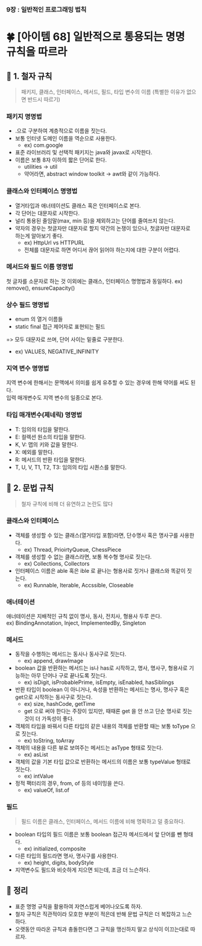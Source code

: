 ### 9장 : 일반적인 프로그래밍 법칙
# 🍀 [아이템 68] 일반적으로 통용되는 명명 규칙을 따르라

## 📒 1. 철자 규칙
> 패키지, 클래스, 인터페이스, 메서드, 필드, 타입 변수의 이름
(특별한 이유가 없으면 반드시 따르기)

### 패키지 명명법
- .으로 구분하여 계층적으로 이름을 짓는다.
- 보통 인터넷 도메인 이름을 역순으로 사용한다.
    - ex) com.google
- 표준 라이브러리 및 선택적 패키지는 java와 javax로 시작한다.
- 이름은 보통 8자 이하의 짧은 단어로 한다.
    - utilities -> util
    - 약어라면, abstract window toolkit -> awt와 같이 가능하다.
### 클래스와 인터페이스 명명법
- 열거타입과 애너테이션도 클래스 혹은 인터페이스로 본다.
- 각 단어는 대문자로 시작한다.
- 널리 통용된 줄임말(max, min 등)을 제외하고는 단어를 줄여쓰지 않는다.
- 약자의 경우는 첫글자만 대문자로 할지 약간의 논쟁이 있으나, 첫글자만 대문자로 하는게 알아보기 좋다.
    - ex) HttpUrl vs HTTPURL
    - 전체를 대문자로 하면 어디서 끊어 읽어야 하는지에 대한 구분이 어렵다.
### 메서드와 필드 이름 명명법
첫 글자를 소문자로 하는 것 이외에는 클래스, 인터페이스 명명법과 동일하다.
ex) remove(), ensureCapacity()
### 상수 필드 명명법
- enum 의 열거 이름들
- static final 접근 제어자로 표현되는 필드

=> 모두 대문자로 쓰며, 단어 사이는 밑줄로 구분한다.
- ex) VALUES, NEGATIVE_INFINITY
### 지역 변수 명명법
지역 변수에 한해서는 문맥에서 의미를 쉽게 유추할 수 있는 경우에 한해 약어를 써도 된다. <br>
입력 매개변수도 지역 변수의 일종으로 본다.
### 타입 매개변수(제네릭) 명명법
- T: 임의의 타입을 말한다.<br>
- E: 컬렉션 원소의 타입을 말한다.<br>
- K, V: 맵의 키와 값을 말한다.<br>
- X: 예외를 말한다.<br>
- R: 메서드의 반환 타입을 말한다.<br>
- T, U, V, T1, T2, T3: 임의의 타입 시퀀스를 말한다.


## 📒 2. 문법 규칙
> 철자 규칙에 비해 더 유연하고 논란도 많다

### 클래스와 인터페이스
- 객체를 생성할 수 있는 클래스(열거타입 포함)라면, 단수명사 혹은 명사구를 사용한다.
    - ex) Thread, PrioirtyQueue, ChessPiece
- 객체를 생성할 수 없는 클래스라면, 보통 복수형 명사로 짓는다.
    - ex) Collections, Collectors
- 인터페이스 이름은 able 혹은 ible 로 끝나는 형용사로 짓거나 클래스와 똑같이 짓는다.
    - ex) Runnable, Iterable, Accssible, Closeable
### 애너테이션
애너테이션은 지배적인 규칙 없이 명사, 동사, 전치사, 형용사 두루 쓴다. <br>
ex) BindingAnnotation, Inject, ImplementedBy, Singleton
### 메서드
- 동작을 수행하는 메서드는 동사나 동사구로 짓는다.
    - ex) append, drawImage
- boolean 값을 반환하는 메서드는 is나 has로 시작하고, 명사, 명사구, 형용사로 기능하는 아무 단어나 구로 끝나도록 짓는다.
    - ex) isDigit, isProbablePrime, isEmpty, isEnabled, hasSiblings
- 반환 타입이 boolean 이 아니거나, 속성을 반환하는 메서드는 명사, 명사구 혹은 get으로 시작하는 동사구로 짓는다.
    - ex) size, hashCode, getTime
    - get 으로 써야 한다는 주장이 있지만, 때때론 get 을 안 쓰고 단순 명사로 짓는 것이 더 가독성이 좋다.
- 객체의 타입을 바꿔서 다른 타입의 같은 내용의 객체를 반환할 때는 보통 toType 으로 짓는다.
    - ex) toString, toArray
- 객체의 내용을 다른 뷰로 보여주는 메서드는 asType 형태로 짓는다.
    - ex) asList
- 객체의 값을 기본 타입 값으로 반환하는 메서드의 이름은 보통 typeValue 형태로 짓는다.
    - ex) intValue
- 정적 팩터리의 경우, from, of 등의 네이밍을 쓴다.
    - ex) valueOf, list.of
### 필드
> 필드 이름은 클래스, 인터페이스, 메서드 이름에 비해 명확하고 덜 중요하다.
- boolean 타입의 필드 이름은 보통 boolean 접근자 메서드에서 앞 단어를 뺀 형태다.
    - ex) initialized, composite
- 다른 타입의 필드라면 명사, 명사구를 사용한다.
    - ex) height, digits, bodyStyle
- 지역변수도 필드와 비슷하게 지으면 되는데, 조금 더 느슨하다.

## 📒 정리
- 표준 명명 규칙을 활용하여 자연스럽게 베어나오도록 하자.
- 철자 규칙은 직관적이라 모호한 부분이 적은데 반해 문법 규칙은 더 복잡하고 느슨하다.
- 오랫동안 따라온 규칙과 충돌한다면 그 규칙을 맹신하지 말고 상식이 이끄는대로 따르자.